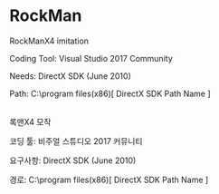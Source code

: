 # RockMan
RockManX4 imitation<p>

Coding Tool: Visual Studio 2017 Community<p>
Needs: DirectX SDK (June 2010)<p>
Path: C:\program files(x86)\[ DirectX SDK Path Name ]<p>

<br>
록맨X4 모작<p>

코딩 툴: 비주얼 스튜디오 2017 커뮤니티<p>
요구사항: DirectX SDK (June 2010)<p>
경로: C:\program files(x86)\[ DirectX SDK Path Name ]<p>
